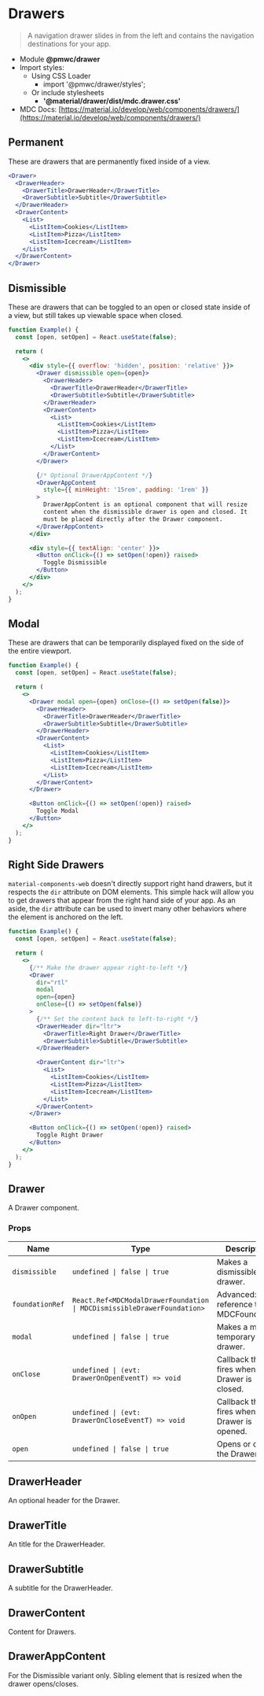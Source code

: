# Drawers

> A navigation drawer slides in from the left and contains the navigation destinations for your app.

- Module **@pmwc/drawer**
- Import styles:
  - Using CSS Loader
    - import '@pmwc/drawer/styles';
  - Or include stylesheets
    - **'@material/drawer/dist/mdc.drawer.css'**
- MDC Docs: [https://material.io/develop/web/components/drawers/](https://material.io/develop/web/components/drawers/)

## Permanent

These are drawers that are permanently fixed inside of a view.

```jsx
<Drawer>
  <DrawerHeader>
    <DrawerTitle>DrawerHeader</DrawerTitle>
    <DrawerSubtitle>Subtitle</DrawerSubtitle>
  </DrawerHeader>
  <DrawerContent>
    <List>
      <ListItem>Cookies</ListItem>
      <ListItem>Pizza</ListItem>
      <ListItem>Icecream</ListItem>
    </List>
  </DrawerContent>
</Drawer>
```

## Dismissible

These are drawers that can be toggled to an open or closed state inside of a view, but still takes up viewable space when closed.

```jsx
function Example() {
  const [open, setOpen] = React.useState(false);

  return (
    <>
      <div style={{ overflow: 'hidden', position: 'relative' }}>
        <Drawer dismissible open={open}>
          <DrawerHeader>
            <DrawerTitle>DrawerHeader</DrawerTitle>
            <DrawerSubtitle>Subtitle</DrawerSubtitle>
          </DrawerHeader>
          <DrawerContent>
            <List>
              <ListItem>Cookies</ListItem>
              <ListItem>Pizza</ListItem>
              <ListItem>Icecream</ListItem>
            </List>
          </DrawerContent>
        </Drawer>

        {/* Optional DrawerAppContent */}
        <DrawerAppContent
          style={{ minHeight: '15rem', padding: '1rem' }}
        >
          DrawerAppContent is an optional component that will resize
          content when the dismissible drawer is open and closed. It
          must be placed directly after the Drawer component.
        </DrawerAppContent>
      </div>

      <div style={{ textAlign: 'center' }}>
        <Button onClick={() => setOpen(!open)} raised>
          Toggle Dismissible
        </Button>
      </div>
    </>
  );
}
```

## Modal

These are drawers that can be temporarily displayed fixed on the side of the entire viewport.

```jsx
function Example() {
  const [open, setOpen] = React.useState(false);

  return (
    <>
      <Drawer modal open={open} onClose={() => setOpen(false)}>
        <DrawerHeader>
          <DrawerTitle>DrawerHeader</DrawerTitle>
          <DrawerSubtitle>Subtitle</DrawerSubtitle>
        </DrawerHeader>
        <DrawerContent>
          <List>
            <ListItem>Cookies</ListItem>
            <ListItem>Pizza</ListItem>
            <ListItem>Icecream</ListItem>
          </List>
        </DrawerContent>
      </Drawer>

      <Button onClick={() => setOpen(!open)} raised>
        Toggle Modal
      </Button>
    </>
  );
}
```

## Right Side Drawers

`material-components-web` doesn't directly support right hand drawers, but it respects the `dir` attribute on DOM elements. This simple hack will allow you to get drawers that appear from the right hand side of your app. As an aside, the `dir` attribute can be used to invert many other behaviors where the element is anchored on the left.

```jsx
function Example() {
  const [open, setOpen] = React.useState(false);

  return (
    <>
      {/** Make the drawer appear right-to-left */}
      <Drawer
        dir="rtl"
        modal
        open={open}
        onClose={() => setOpen(false)}
      >
        {/** Set the content back to left-to-right */}
        <DrawerHeader dir="ltr">
          <DrawerTitle>Right Drawer</DrawerTitle>
          <DrawerSubtitle>Subtitle</DrawerSubtitle>
        </DrawerHeader>

        <DrawerContent dir="ltr">
          <List>
            <ListItem>Cookies</ListItem>
            <ListItem>Pizza</ListItem>
            <ListItem>Icecream</ListItem>
          </List>
        </DrawerContent>
      </Drawer>

      <Button onClick={() => setOpen(!open)} raised>
        Toggle Right Drawer
      </Button>
    </>
  );
}
```

## Drawer
A Drawer component.

### Props

| Name | Type | Description |
|------|------|-------------|
| `dismissible` | `undefined \| false \| true` | Makes a dismissible drawer. |
| `foundationRef` | `React.Ref<MDCModalDrawerFoundation \| MDCDismissibleDrawerFoundation>` | Advanced: A reference to the MDCFoundation. |
| `modal` | `undefined \| false \| true` | Makes a modal / temporary drawer. |
| `onClose` | `undefined \| (evt: DrawerOnOpenEventT) => void` | Callback that fires when the Drawer is closed. |
| `onOpen` | `undefined \| (evt: DrawerOnCloseEventT) => void` | Callback that fires when the Drawer is opened. |
| `open` | `undefined \| false \| true` | Opens or closes the Drawer. |


## DrawerHeader
An optional header for the Drawer.



## DrawerTitle
An title for the DrawerHeader.



## DrawerSubtitle
A subtitle for the DrawerHeader.



## DrawerContent
Content for Drawers.



## DrawerAppContent
For the Dismissible variant only. Sibling element that is resized when the drawer opens/closes.



